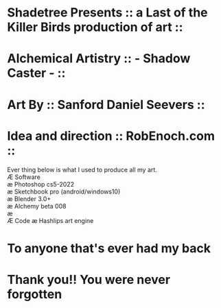 # Shadetree Presents ::  a Last of the Killer Birds production of art :: <br>
# Alchemical Artistry :: - Shadow Caster - :: <br>
# Art By :: Sanford Daniel Seevers :: <br>
# Idea and direction :: RobEnoch.com ::

Ever thing below is what I used to produce all my art. <br>
Æ Software <br>
æ Photoshop cs5-2022 <br>
æ Sketchbook pro (android/windows10) <br>
æ Blender 3.0+ <br>
æ Alchemy beta 008 <br>
æ  <br>
Æ Code
æ Hashlips art engine <br>

# To anyone that's ever had my back
# Thank you!! You were never forgotten
